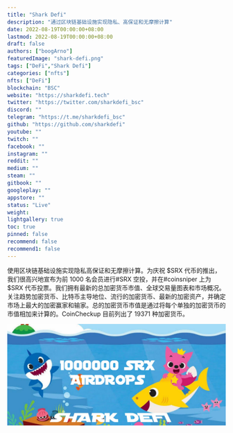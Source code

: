 ```yaml
---
title: "Shark Defi"
description: "通过区块链基础设施实现隐私、高保证和无摩擦计算"
date: 2022-08-19T00:00:00+08:00
lastmod: 2022-08-19T00:00:00+08:00
draft: false
authors: ["boogArno"]
featuredImage: "shark-defi.png"
tags: ["DeFi","Shark Defi"]
categories: ["nfts"]
nfts: ["DeFi"]
blockchain: "BSC"
website: "https://sharkdefi.tech"
twitter: "https://twitter.com/sharkdefi_bsc"
discord: ""
telegram: "https://t.me/sharkdefi_bsc"
github: "https://github.com/sharkdefi"
youtube: ""
twitch: ""
facebook: ""
instagram: ""
reddit: ""
medium: ""
steam: ""
gitbook: ""
googleplay: ""
appstore: ""
status: "Live"
weight: 
lightgallery: true
toc: true
pinned: false
recommend: false
recommend1: false
---
```

使用区块链基础设施实现隐私高保证和无摩擦计算。为庆祝 $SRX 代币的推出，我们很高兴地宣布为前 1000 名会员进行#SRX 空投，并在#coinsniper 上为 $SRX 代币投票。我们拥有最新的总加密货币市值、全球交易量图表和市场概况。关注趋势加密货币、比特币主导地位、流行的加密货币、最新的加密资产，并确定市场上最大的加密赢家和输家。总的加密货币市值是通过将每个单独的加密货币的市值相加来计算的。CoinCheckup 目前列出了 19371 种加密货币。

![E7H_FsAVoAkKmYV](E7H_FsAVoAkKmYV.jpg)